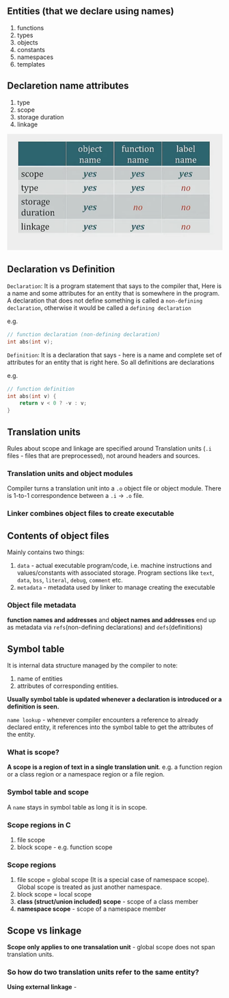 
## Entities (that we declare using names)

1. functions
2. types
3. objects
4. constants
5. namespaces
6. templates


## Declaretion name attributes

1. type
2. scope
3. storage duration
4. linkage

![nameattributes](./images/nameattributes.png)

## Declaration vs Definition

`Declaration`: It is a program statement that says to the compiler that, Here is a name and some attributes for an entity that is somewhere in the program. A declaration that does not define something is called a `non-defining declaration`, otherwise it would be called a `defining declaration`

e.g. 
```cpp
// function declaration (non-defining declaration)
int abs(int v);
```

`Definition`: It is a declaration that says - here is a name and complete set of attributes for an entity that is right here. So all definitions are declarations

e.g.
```cpp
// function definition
int abs(int v) {
    return v < 0 ? -v : v;
}
```


## Translation units

Rules about scope and linkage are specified around Translation units (`.i` files - files that are preprocessed), not around headers and sources.

### Translation units and object modules

Compiler turns a translation unit into a `.o` object file or object module.
There is 1-to-1 correspondence between a `.i` -> `.o` file.

### Linker combines object files to create executable


## Contents of object files

Mainly contains two things:
1. `data` - actual executable program/code, i.e. machine instructions and values/constants with associated storage. Program sections like `text`, `data`, `bss`, `literal`, `debug`, `comment` etc.
2. `metadata` - metadata used by linker to manage creating the executable

### Object file metadata

**function names and addresses** and **object names and addresses** end up as metadata via `refs`(non-defining declarations) and `defs`(definitions) 


## Symbol table

It is internal data structure managed by the compiler to note:
1. name of entities
2. attributes of corresponding entities.

**Usually symbol table is updated whenever a declaration is introduced or a definition is seen.**

`name lookup` - whenever compiler encounters a reference to already declared entity, it references into the symbol table to get the attributes of the entity.

### What is scope?

 **A scope is a region of text in a single translation unit**. e.g. a function region or a class region or a namespace region or a file region.

### Symbol table and scope

A `name` stays in symbol table as long it is in scope.


### Scope regions in C

1. file scope
2. block scope - e.g. function scope

### Scope regions

1. file scope = global scope (It is a special case of namespace scope). Global scope is treated as just another namespace.
2. block scope = local scope
3. **class (struct/union included) scope** - scope of a class member
4. **namespace scope** - scope of a namespace member



## Scope vs linkage

**Scope only applies to one transalation unit** - global scope does not span translation units. 

### So how do two translation units refer to the same entity?

**Using external linkage** - 